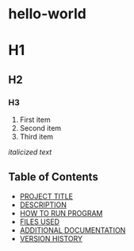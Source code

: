 # hello-world

# H1
## H2
### H3

1. First item
2. Second item
3. Third item

*italicized text*

## Table of Contents
- [PROJECT TITLE](#Project-Title)
- [DESCRIPTION](#Description)
- [HOW TO RUN PROGRAM](#How-to-run-program)
- [FILES USED](#Files-used)
- [ADDITIONAL DOCUMENTATION](#Additional-Documentation)
- [VERSION HISTORY](#Version-History)


